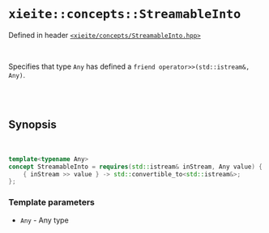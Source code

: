 # `xieite::concepts::StreamableInto`
Defined in header [`<xieite/concepts/StreamableInto.hpp>`](../../include/xieite/concepts/StreamableInto.hpp)

<br/>

Specifies that type `Any` has defined a `friend operator>>(std::istream&, Any)`.

<br/><br/>

## Synopsis

<br/>

```cpp
template<typename Any>
concept StreamableInto = requires(std::istream& inStream, Any value) {
	{ inStream >> value } -> std::convertible_to<std::istream&>;
};
```
### Template parameters
- `Any` - Any type
